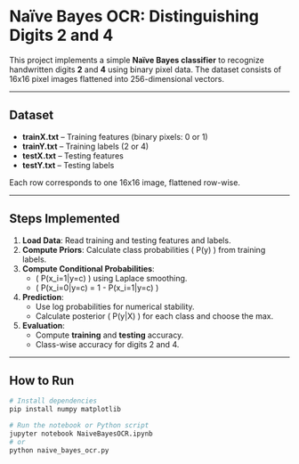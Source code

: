 # Naïve Bayes OCR: Distinguishing Digits 2 and 4

This project implements a simple **Naïve Bayes classifier** to recognize handwritten digits **2** and **4** using binary pixel data. The dataset consists of 16x16 pixel images flattened into 256-dimensional vectors.

---

## Dataset

- **trainX.txt** – Training features (binary pixels: 0 or 1)
- **trainY.txt** – Training labels (2 or 4)
- **testX.txt** – Testing features
- **testY.txt** – Testing labels

Each row corresponds to one 16x16 image, flattened row-wise.

---

## Steps Implemented

1. **Load Data**: Read training and testing features and labels.  
2. **Compute Priors**: Calculate class probabilities \( P(y) \) from training labels.  
3. **Compute Conditional Probabilities**:  
   - \( P(x_i=1|y=c) \) using Laplace smoothing.  
   - \( P(x_i=0|y=c) = 1 - P(x_i=1|y=c) \)  
4. **Prediction**:  
   - Use log probabilities for numerical stability.  
   - Calculate posterior \( P(y|X) \) for each class and choose the max.  
5. **Evaluation**:  
   - Compute **training** and **testing** accuracy.  
   - Class-wise accuracy for digits 2 and 4.

---

## How to Run

```bash
# Install dependencies
pip install numpy matplotlib

# Run the notebook or Python script
jupyter notebook NaiveBayesOCR.ipynb
# or
python naive_bayes_ocr.py
